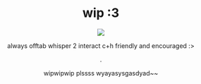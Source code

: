 <h1 align="center"> wip :3 
</h1>
<p align="center">
  <img src="(https://files.catbox.moe/focpkx.gif)" />
<p align="center">
always offtab whisper 2 interact c+h friendly and encouraged :>
<p align="center">
.
<p align="center">
wipwipwip plssss wyayasysgasdyad~~
  <p align="center">
